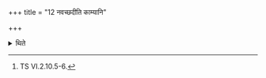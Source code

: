 +++
title = "12 नवच्छदीति काम्यानि"

+++

<details><summary>थिते</summary>

12. (In the passage beginning with) "Having nine roofs" (the numbers of roofs to be spread out) for the fulfillment of specific desires (are told).[^1]  

[^1]: TS VI.2.10.5-6.  
</details>

